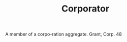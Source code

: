 ---
title: Corporator
letter: C
permalink: "/definitions/bld-corporator.html"
body: A member of a corpo-ration aggregate. Grant, Corp. 48
published_at: '2018-07-07'
source: Black's Law Dictionary 2nd Ed (1910)
layout: post
---